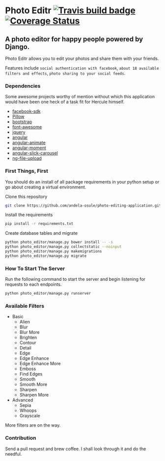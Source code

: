 # Photo Editr [![Travis build badge](https://travis-ci.org/andela-osule/photo-editing-application.svg?branch=master)](https://travis-ci.org/andela-osule/photo-editing-application) [![Coverage Status](https://coveralls.io/repos/andela-osule/photo-editing-application/badge.svg?branch=master&service=github)](https://coveralls.io/github/andela-osule/photo-editing-application?branch=master)
A photo editor for happy people powered by Django.
--------------------------------------------------
Photo Editr allows you to edit your photos and share them with your friends.

Features include `social authentication with facebook`, `about 18 available filters and effects`, `photo sharing to your social feeds`.

### Dependencies
Some awesome projects worthy of mention without which this application would have been one heck of a task fit for Hercule himself.
- [facebook-sdk](https://github.com/pythonforfacebook/facebook-sdk)
- [Pillow](https://github.com/python-pillow/Pillow)
- [bootstrap](https://github.com/twbs/bootstrap)
- [font-awesome](https://github.com/FortAwesome/Font-Awesome)
- [jquery](https://github.com/jquery/jquery)
- [angular](https://github.com/angular/angular)
- [angular-animate](https://github.com/angular/animate)
- [angular-moment](https://github.com/urish/angular-moment)
- [angular-slick-carousel](https://github.com/devmark/angular-slick-carousel)
- [ng-file-upload](https://github.com/danialfarid/ng-file-upload)

### First Things, First
You should do an install of all package requirements in your python setup or go about creating a virtual environment.

Clone this repository
```bash
git clone https://github.com/andela-osule/photo-editing-application.git & cd photo-editing-application
```
Install the requirements
```bash
pip install -r requirements.txt
```
Create database tables and migrate
```bash
python photo_editor/manage.py bower install -- -s
python photo_editor/manage.py collectstatic --noinput
python photo_editor/manage.py makemigrations
python photo_editor/manage.py migrate
```

### How To Start The Server
Run the following command to start the server and begin listening for requests to each endpoints.
```bash
python photo_editor/manage.py runserver
```

### Available Filters
- Basic
    - Alien
    - Blur
    - Blur More
    - Brighten
    - Contour
    - Detail
    - Edge
    - Edge Enhance
    - Edge Enhance More
    - Emboss
    - Find Edges
    - Smooth
    - Smooth More
    - Sharpen
    - Sharpen More
- Advanced
    - Sepia
    - Whoops
    - Grayscale

More filters are on the way.

### Contribution
Send a pull request and brew coffee. I shall look through it and do the needful.
